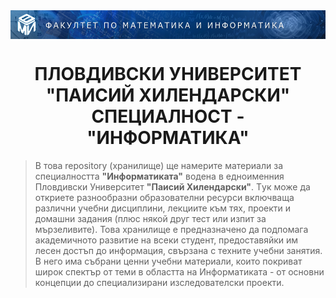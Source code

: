 <img src="https://github.com/rythm-net/PU-Informatics/blob/main/%D0%9C%D0%B0%D1%82%D0%B5%D1%80%D0%B8%D0%B0%D0%BB%D0%B8/fmi_header.png" align="center">

<h1 align="center" class="multiline-title">ПЛОВДИВСКИ УНИВЕРСИТЕТ<br>"ПАИСИЙ ХИЛЕНДАРСКИ"<br>СПЕЦИАЛНОСТ - "ИНФОРМАТИКА"</h1> 

> В това repository (хранилище) ще намерите материали за специалността **"Информатиката"** водена в едноименния Пловдивски Университет **"Паисий Хилендарски"**. Tук може да откриете разнообразни образователни ресурси включваща различни учебни дисциплини, лекциите към тях, проекти и домашни задания (плюс някой друг тест или изпит за мързеливите). Това хранилище е предназначено да подпомага академичното развитие на всеки студент, предоставяйки им лесен достъп до информация, свързана с техните учебни занятия. В него има събрани ценни учебни материали, които покриват широк спектър от теми в областта на Информатиката - от основни концепции до специализирани изследователски проекти.
